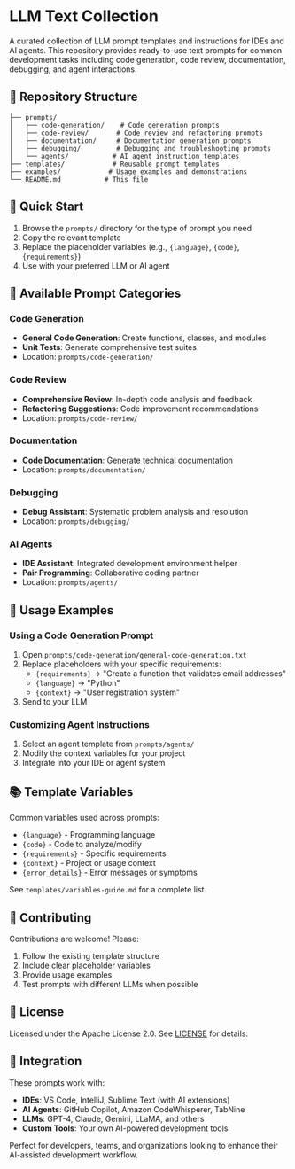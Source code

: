 # LLM Text Collection

A curated collection of LLM prompt templates and instructions for IDEs and AI agents. This repository provides ready-to-use text prompts for common development tasks including code generation, code review, documentation, debugging, and agent interactions.

## 📁 Repository Structure

```
├── prompts/
│   ├── code-generation/    # Code generation prompts
│   ├── code-review/       # Code review and refactoring prompts
│   ├── documentation/     # Documentation generation prompts
│   ├── debugging/         # Debugging and troubleshooting prompts
│   └── agents/           # AI agent instruction templates
├── templates/            # Reusable prompt templates
├── examples/            # Usage examples and demonstrations
└── README.md           # This file
```

## 🚀 Quick Start

1. Browse the `prompts/` directory for the type of prompt you need
2. Copy the relevant template
3. Replace the placeholder variables (e.g., `{language}`, `{code}`, `{requirements}`)
4. Use with your preferred LLM or AI agent

## 📝 Available Prompt Categories

### Code Generation
- **General Code Generation**: Create functions, classes, and modules
- **Unit Tests**: Generate comprehensive test suites
- Location: `prompts/code-generation/`

### Code Review
- **Comprehensive Review**: In-depth code analysis and feedback
- **Refactoring Suggestions**: Code improvement recommendations
- Location: `prompts/code-review/`

### Documentation
- **Code Documentation**: Generate technical documentation
- Location: `prompts/documentation/`

### Debugging
- **Debug Assistant**: Systematic problem analysis and resolution
- Location: `prompts/debugging/`

### AI Agents
- **IDE Assistant**: Integrated development environment helper
- **Pair Programming**: Collaborative coding partner
- Location: `prompts/agents/`

## 🔧 Usage Examples

### Using a Code Generation Prompt

1. Open `prompts/code-generation/general-code-generation.txt`
2. Replace placeholders with your specific requirements:
   - `{requirements}` → "Create a function that validates email addresses"
   - `{language}` → "Python"
   - `{context}` → "User registration system"
3. Send to your LLM

### Customizing Agent Instructions

1. Select an agent template from `prompts/agents/`
2. Modify the context variables for your project
3. Integrate into your IDE or agent system

## 📚 Template Variables

Common variables used across prompts:
- `{language}` - Programming language
- `{code}` - Code to analyze/modify
- `{requirements}` - Specific requirements
- `{context}` - Project or usage context
- `{error_details}` - Error messages or symptoms

See `templates/variables-guide.md` for a complete list.

## 🤝 Contributing

Contributions are welcome! Please:
1. Follow the existing template structure
2. Include clear placeholder variables
3. Provide usage examples
4. Test prompts with different LLMs when possible

## 📄 License

Licensed under the Apache License 2.0. See [LICENSE](LICENSE) for details.

## 🔗 Integration

These prompts work with:
- **IDEs**: VS Code, IntelliJ, Sublime Text (with AI extensions)
- **AI Agents**: GitHub Copilot, Amazon CodeWhisperer, TabNine
- **LLMs**: GPT-4, Claude, Gemini, LLaMA, and others
- **Custom Tools**: Your own AI-powered development tools

Perfect for developers, teams, and organizations looking to enhance their AI-assisted development workflow.
